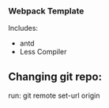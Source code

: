 ### Webpack Template

Includes:
- antd
- Less Compiler

## Changing git repo:
run: git remote set-url origin <url here>